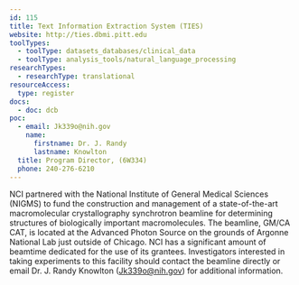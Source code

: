 ```yaml
---
id: 115
title: Text Information Extraction System (TIES)
website: http://ties.dbmi.pitt.edu
toolTypes:
  - toolType: datasets_databases/clinical_data
  - toolType: analysis_tools/natural_language_processing
researchTypes:
  - researchType: translational
resourceAccess:
  type: register
docs:
  - doc: dcb
poc:
  - email: Jk339o@nih.gov
    name:
      firstname: Dr. J. Randy
      lastname: Knowlton
  title: Program Director, (6W334)
  phone: 240-276-6210
---
```

NCI partnered with the National Institute of General Medical Sciences (NIGMS) to fund the construction and management of a state-of-the-art macromolecular crystallography synchrotron beamline for determining structures of biologically important macromolecules. The beamline, GM/CA CAT, is located at the Advanced Photon Source on the grounds of Argonne National Lab just outside of Chicago.    NCI has a significant amount of beamtime dedicated for the use of its grantees. Investigators interested in taking experiments to this facility should contact the beamline directly or email Dr. J. Randy Knowlton (Jk339o@nih.gov) for additional information.
